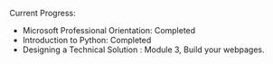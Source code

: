 Current Progress:

- Microsoft Professional Orientation: Completed
- Introduction to Python: Completed
- Designing a Technical Solution : Module 3,  Build your webpages.

